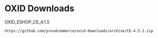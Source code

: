 OXID Downloads
==============

OXID_ESHOP_CE_4.1.5

	https://github.com/proudcommerce/oxid-downloads/archive/CE-4.5.1.zip
